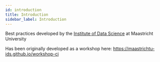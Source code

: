 ```yaml
---
id: introduction
title: Introduction
sidebar_label: Introduction
---
```


Best practices developed by the [Institute of Data Science](https://maastrichtuniversity.nl/ids) at Maastricht University

Has been originally developed as a workshop here: https://maastrichtu-ids.github.io/workshop-ci